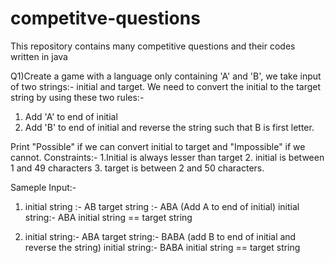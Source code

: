 # competitve-questions
This repository contains many competitive questions and their codes written in java

Q1)Create a game with a language only containing 'A' and 'B', we take input of two strings:- initial and target. We need to convert the initial to the target string by using these two rules:-
  1. Add 'A' to end of initial
  2. Add 'B' to end of initial and reverse the string such that B is first letter.
  
Print "Possible" if we can convert initial to target and "Impossible" if we cannot.
Constraints:-
  1.Initial is always lesser than target
  2. initial is between 1 and 49 characters
  3. target is between 2 and 50 characters.
  
 Sameple Input:-
 1. initial string :- AB
    target string :- ABA
    (Add A to end of initial)
    initial string:- ABA
    initial string == target string
    
2. initial string:- ABA
    target string:- BABA
    (add B to end of initial and reverse the string)
    initial string:- BABA
    initial string == target string
    
    
 
